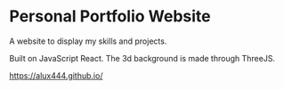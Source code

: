 # Personal Portfolio Website

A website to display my skills and projects.

Built on JavaScript React. The 3d background is made through ThreeJS.

https://alux444.github.io/
